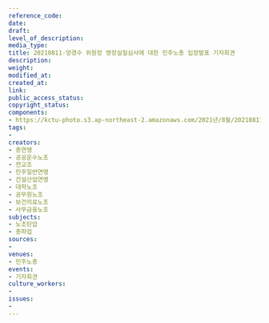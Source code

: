 ```yaml
---
reference_code: 
date: 
draft: 
level_of_description: 
media_type: 
title: 20210811-양경수 위원장 영장실질심사에 대한 민주노총 입장발표 기자회견
description: 
weight: 
modified_at: 
created_at: 
link: 
public_access_status: 
copyright_status: 
components:
- https://kctu-photo.s3.ap-northeast-2.amazonaws.com/2021년/8월/20210811-양경수+위원장+영장실질심사에+대한+민주노총+입장발표+기자회견/_1D20394.jpg
tags:
- 
creators:
- 총연맹
- 공공운수노조
- 전교조
- 민주일반연맹
- 건설산업연맹
- 대학노조
- 공무원노조
- 보건의료노조
- 사무금융노조
subjects:
- 노조탄압
- 총파업
sources:
- 
venues:
- 민주노총
events:
- 기자회견
culture_workers:
- 
issues:
- 
---
```

